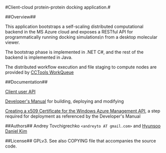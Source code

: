 #Client-cloud protein-protein docking application.#

##Overview##

This application bootstraps a self-scaling distributed computational backend in the MS Azure cloud
and exposes a RESTful API for programmatically running docking simulations\n
from a desktop molecular viewer.

The bootstrap phase is implemented in .NET C#, and the rest of the backend is implemented in Java.

The distributed workflow execution and file staging to compute nodes are provided by [CCTools WorkQueue](http://ccl.cse.nd.edu/software/)

##Documentation##

[Client user API](/andreyto/proddl-c/src/master/UserManual.md)

[Developer's Manual](/andreyto/proddl-c/src/master/DeveloperManual.md) for building, deploying and modifying

[Creating a x509 Certificate for the Windows Azure Management API](/andreyto/proddl-c/src/master/CreatingJavaCertificate.html), a step required for deployment as referenced by the Developer's Manual

##Authors##
Andrey Tovchigrechko `<andreyto AT gmail.com>` and [Hyunsoo Daniel Kim](https://www.linkedin.com/pub/hyunsoo-daniel-kim/14/1a5/166)

##License##
GPLv3. See also COPYING file that accompanies the source code.